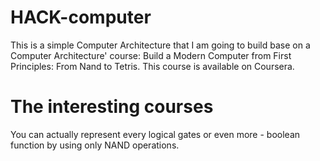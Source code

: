 # HACK-computer
This is a simple Computer Architecture that I am going to build base on a Computer Architecture' course: Build a Modern Computer from First Principles: From Nand to Tetris. This course is available on Coursera.

# The interesting courses
You can actually represent every logical gates or even more - boolean function by using only NAND operations.
